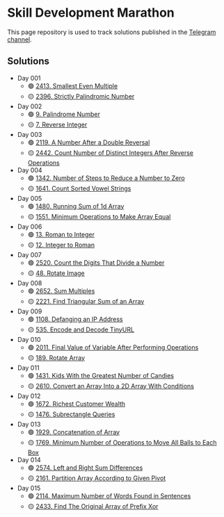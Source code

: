 # Skill Development Marathon
This page repository is used to track solutions published in the [Telegram channel](https://t.me/khamidulla_inoyatov_microblog). 

## Solutions
- Day 001
    - :green_circle: [2413. Smallest Even Multiple](solutions/001.md)
    - :yellow_circle: [2396. Strictly Palindromic Number](solutions/002.md)
- Day 002
    - :green_circle: [9. Palindrome Number](solutions/003.md)
    - :yellow_circle: [7. Reverse Integer](solutions/004.md)
- Day 003
    - :green_circle: [2119. A Number After a Double Reversal](solutions/005.md)
    - :yellow_circle: [2442. Count Number of Distinct Integers After Reverse Operations](solutions/006.md)
- Day 004
    - :green_circle: [1342. Number of Steps to Reduce a Number to Zero](solutions/007.md)
    - :yellow_circle: [1641. Count Sorted Vowel Strings](solutions/008.md)
- Day 005
    - :green_circle: [1480. Running Sum of 1d Array](solutions/009.md)
    - :yellow_circle: [1551. Minimum Operations to Make Array Equal](solutions/010.md)
- Day 006
    - :green_circle: [13. Roman to Integer](solutions/011.md)
    - :yellow_circle: [12. Integer to Roman](solutions/012.md)
- Day 007
    - :green_circle: [2520. Count the Digits That Divide a Number](solutions/013.md)
    - :yellow_circle: [48. Rotate Image](solutions/014.md)
- Day 008
    - :green_circle: [2652. Sum Multiples](solutions/015.md)
    - :yellow_circle: [2221. Find Triangular Sum of an Array](solutions/016.md)
- Day 009
    - :green_circle: [1108. Defanging an IP Address](solutions/017.md)
    - :yellow_circle: [535. Encode and Decode TinyURL](solutions/018.md)
- Day 010
    - :green_circle: [2011. Final Value of Variable After Performing Operations](solutions/019.md)
    - :yellow_circle: [189. Rotate Array](solutions/020.md)
- Day 011
    - :green_circle: [1431. Kids With the Greatest Number of Candies](solutions/021.md)
    - :yellow_circle: [2610. Convert an Array Into a 2D Array With Conditions](solutions/022.md)
- Day 012
    - :green_circle: [1672. Richest Customer Wealth](solutions/023.md)
    - :yellow_circle: [1476. Subrectangle Queries](solutions/024.md)
- Day 013
    - :green_circle: [1929. Concatenation of Array](solutions/025.md)
    - :yellow_circle: [1769. Minimum Number of Operations to Move All Balls to Each Box](solutions/026.md)
- Day 014
    - :green_circle: [2574. Left and Right Sum Differences](solutions/027.md)
    - :yellow_circle: [2161. Partition Array According to Given Pivot](solutions/028.md)
- Day 015
    - :green_circle: [2114. Maximum Number of Words Found in Sentences](solutions/029.md)
    - :yellow_circle: [2433. Find The Original Array of Prefix Xor](solutions/030.md)
